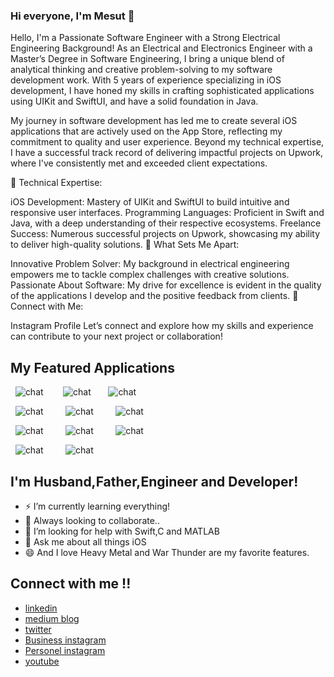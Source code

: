 


### Hi everyone, I'm Mesut 👋

Hello, I'm a Passionate Software Engineer with a Strong Electrical Engineering Background!
As an Electrical and Electronics Engineer with a Master’s Degree in Software Engineering, I bring a unique blend of analytical thinking and creative problem-solving to my software development work. With 5 years of experience specializing in iOS development, I have honed my skills in crafting sophisticated applications using UIKit and SwiftUI, and have a solid foundation in Java.

My journey in software development has led me to create several iOS applications that are actively used on the App Store, reflecting my commitment to quality and user experience. Beyond my technical expertise, I have a successful track record of delivering impactful projects on Upwork, where I've consistently met and exceeded client expectations.

🔧 Technical Expertise:

iOS Development: Mastery of UIKit and SwiftUI to build intuitive and responsive user interfaces.
Programming Languages: Proficient in Swift and Java, with a deep understanding of their respective ecosystems.
Freelance Success: Numerous successful projects on Upwork, showcasing my ability to deliver high-quality solutions.
🌟 What Sets Me Apart:

Innovative Problem Solver: My background in electrical engineering empowers me to tackle complex challenges with creative solutions.
Passionate About Software: My drive for excellence is evident in the quality of the applications I develop and the positive feedback from clients.
📱 Connect with Me:

Instagram Profile
Let’s connect and explore how my skills and experience can contribute to your next project or collaboration!

##  My Featured Applications

&nbsp; ![chat](https://i.ibb.co/Z8FhtXr/Ekran-Resmi-2024-08-07-16-55-52.png) &nbsp; &nbsp; &nbsp; &nbsp;![chat](https://www.linkpicture.com/q/Ekran-Resmi-2023-06-15-11.29.26.png)&nbsp; &nbsp; &nbsp; &nbsp;![chat](https://www.linkpicture.com/q/Ekran-Resmi-2023-06-15-11.29.41.png)

&nbsp;  ![chat](https://www.linkpicture.com/q/Simulator-Screenshot-iPhone-14-Pro-2023-06-15-at-11.22.12.png) &nbsp; &nbsp; &nbsp; &nbsp;   ![chat](https://www.linkpicture.com/q/Simulator-Screenshot-iPhone-14-Pro-2023-06-15-at-11.09.38.png)  &nbsp; &nbsp; &nbsp; &nbsp; ![chat](https://www.linkpicture.com/q/Simulator-Screenshot-iPhone-14-Pro-2023-06-15-at-11.10.00.png)    

&nbsp; ![chat](https://www.linkpicture.com/q/Ekran-Resmi-2023-06-15-11.23.55_1.png) &nbsp; &nbsp; &nbsp; &nbsp;   ![chat](https://www.linkpicture.com/q/Simulator-Screenshot-iPhone-14-Pro-2023-06-15-at-11.12.12.png)  &nbsp; &nbsp; &nbsp; &nbsp;   ![chat](https://www.linkpicture.com/q/Ekran-Resmi-2023-06-15-11.23.30_1.png)  

&nbsp; ![chat](https://www.linkpicture.com/q/Simulator-Screenshot-iPhone-14-Pro-2023-06-15-at-11.12.43.png)  &nbsp; &nbsp; &nbsp; &nbsp;  ![chat](https://www.linkpicture.com/q/Simulator-Screenshot-iPhone-14-Pro-2023-06-15-at-11.12.53.png)  &nbsp; &nbsp; &nbsp; &nbsp; 



##  I'm Husband,Father,Engineer and Developer!
- ⚡ I’m currently learning everything!
- 👯 Always looking to collaborate..
- 🤔 I’m looking for help with Swift,C and MATLAB
- 💬 Ask me about all things iOS
- 😄 And I love Heavy Metal and War Thunder are my favorite features.

## Connect with me !!

- [linkedin](https://www.linkedin.com/in/mesut-aygün-0a0607198)
- [medium blog](https://mesutaygun35.medium.com)
- [twitter](https://twitter.com/messo88374717)
- [Business instagram](https://www.instagram.com/appcoder.35)
- [Personel instagram](https://www.instagram.com/aygun.mesut)
- [youtube](https://www.youtube.com/channel/UCW9G4k-u_-JXGbjD6NIKSng)
